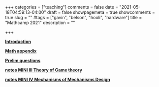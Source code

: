 +++
categories = ["teaching"]
comments = false
date = "2021-05-18T04:59:13-04:00"
draft = false
showpagemeta = true
showcomments = true
slug = ""
#tags = ["gavin", "belson", "hooli", "hardware"]
title = "Mathcamp 2021"
description = ""

+++

**[Introduction](/intromathcamp.pdf)**

**[Math appendix](/mathappendix.pdf)** 

**[Prelim questions](/prelims.pdf)**

**[notes MINI III Theory of Game theory](/ECON8103.pdf)** 

**[notes MINI IV Mechanisms of Mechanisms Design](/ECON8104.pdf)**
